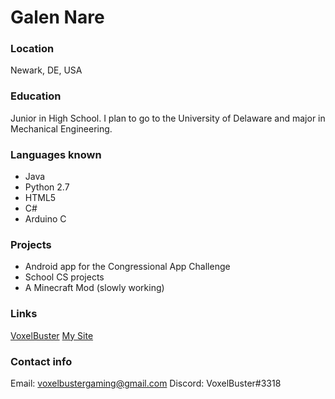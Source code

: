 # Galen Nare

### Location
Newark, DE, USA

### Education
Junior in High School.
I plan to go to the University of Delaware and major in Mechanical Engineering.

### Languages known
- Java
- Python 2.7
- HTML5
- C#
- Arduino C

### Projects
- Android app for the Congressional App Challenge
- School CS projects
- A Minecraft Mod (slowly working)

### Links
[VoxelBuster](https://github.com/VoxelBuster)
[My Site](https://voxelbuster.github.io/)

### Contact info
Email: voxelbustergaming@gmail.com
Discord: VoxelBuster#3318